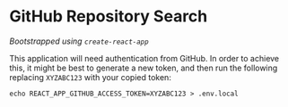 # GitHub Repository Search

_Bootstrapped using `create-react-app`_

This application will need authentication from GitHub. In order to achieve this, it might be best to generate a new token, and then run the following replacing `XYZABC123` with your copied token:

```
echo REACT_APP_GITHUB_ACCESS_TOKEN=XYZABC123 > .env.local
```

